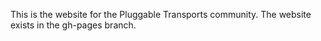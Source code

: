 
This is the website for the Pluggable Transports community. The website exists in the gh-pages branch.
